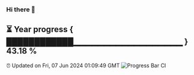 ### Hi there 👋
⏳ Year progress { ████████████▁▁▁▁▁▁▁▁▁▁▁▁▁▁▁▁▁▁ } 43.18 %
---
⏰ Updated on Fri, 07 Jun 2024 01:09:49 GMT
![Progress Bar CI](https://github.com/liununu/liununu/workflows/Progress%20Bar%20CI/badge.svg)

